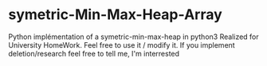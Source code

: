 # symetric-Min-Max-Heap-Array
Python implémentation of a symetric-min-max-heap in python3
Realized for University HomeWork.
Feel free to use it / modify it.
If you implement deletion/research feel free to tell me, I'm interrested
